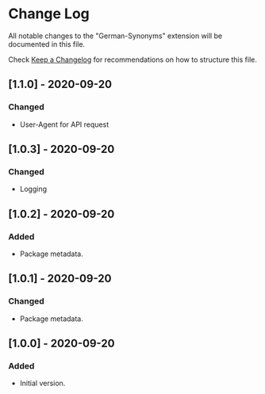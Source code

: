 # Change Log

All notable changes to the "German-Synonyms" extension will be documented in this file.

Check [Keep a Changelog](http://keepachangelog.com/) for recommendations on how to structure this file.

## [1.1.0] - 2020-09-20
### Changed
- User-Agent for API request

## [1.0.3] - 2020-09-20
### Changed
- Logging

## [1.0.2] - 2020-09-20
### Added
- Package metadata.

## [1.0.1] - 2020-09-20
### Changed
- Package metadata.

## [1.0.0] - 2020-09-20
### Added
- Initial version.